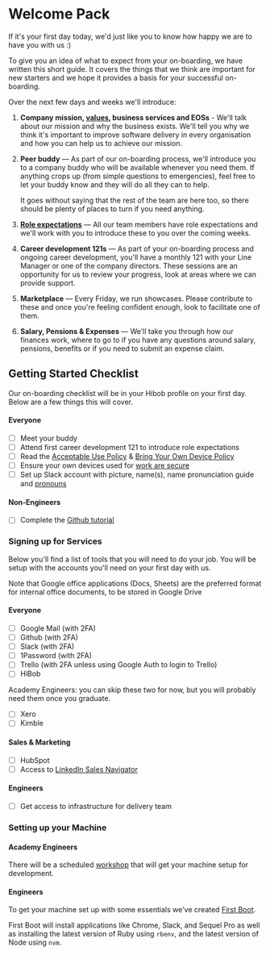 # Welcome Pack

If it's your first day today, we'd just like you to know how happy we are to have you with us :)

To give you an idea of what to expect from your on-boarding, we have written this short guide. It covers the things that we think are important for new starters and we hope it provides a basis for your successful on-boarding.

Over the next few days and weeks we'll introduce:

1. **Company mission, [values](about.md#our-values), business services and EOSs** - We'll talk about our mission and why the business exists. We'll tell you why we think it's important to improve software delivery in every organisation and how you can help us to achieve our mission.
2. **Peer buddy** — As part of our on-boarding process, we'll introduce you to a company buddy who will be available whenever you need them. If anything crops up (from simple questions to emergencies), feel free to let your buddy know and they will do all they can to help.

   It goes without saying that the rest of the team are here too, so there should be plenty of places to turn if you need anything.
3. [**Role expectations**](../roles/README.md) — All our team members have role expectations and we'll work with you to introduce these to you over the coming weeks.
4. **Career development 121s** — As part of your on-boarding process and ongoing career development, you'll have a monthly 121 with your Line Manager or one of the company directors. These sessions are an opportunity for us to review your progress, look at areas where we can provide support.
5. **Marketplace** — Every Friday, we run showcases. Please contribute to these and once you're feeling confident enough, look to facilitate one of them.
6. **Salary, Pensions & Expenses** — We'll take you through how our finances work, where to go to if you have any questions around salary, pensions, benefits or if you need to submit an expense claim.

## Getting Started Checklist

Our on-boarding checklist will be in your Hibob profile on your first day. Below are a few things this will cover.

#### Everyone

* [ ] Meet your buddy
* [ ] Attend first career development 121 to introduce role expectations
* [ ] Read the [Acceptable Use Policy](../guides/security/acceptable_use_policy.md) & [Bring Your Own Device Policy](../guides/security/bring_your_own_device.md)
* [ ] Ensure your own devices used for [work are secure](../guides/security/bring_your_own_device.md)
* [ ] Set up Slack account with picture, name(s), name pronunciation guide and [pronouns](https://www.mypronouns.org/)

#### Non-Engineers
* [ ] Complete the [Github tutorial](https://guides.github.com/activities/hello-world/)


### Signing up for Services

Below you'll find a list of tools that you will need to do your job. You will be setup with the accounts you'll need on your first day with us.

Note that Google office applications (Docs, Sheets) are the preferred format for internal office documents, to be stored in Google Drive

#### Everyone

* [ ] Google Mail (with 2FA)
* [ ] Github (with 2FA)
* [ ] Slack (with 2FA)
* [ ] 1Password (with 2FA)
* [ ] Trello (with 2FA unless using Google Auth to login to Trello)
* [ ] HiBob

Academy Engineers: you can skip these two for now, but you will probably need them once you graduate.

* [ ] Xero
* [ ] Kimble

#### Sales & Marketing

* [ ] HubSpot
* [ ] Access to [LinkedIn Sales Navigator](https://www.linkedin.com/sales/)

#### Engineers

* [ ] Get access to infrastructure for delivery team

### Setting up your Machine

#### Academy Engineers

There will be a scheduled [workshop](https://github.com/madetech/learn/tree/HEAD/guides/00-Setup) that will get your machine setup for development.

#### Engineers

To get your machine set up with some essentials we've created [First Boot](https://github.com/madetech/first-boot).

First Boot will install applications like Chrome, Slack, and Sequel Pro as well as installing the latest version of Ruby using `rbenv`, and the latest version of Node using `nvm`.
